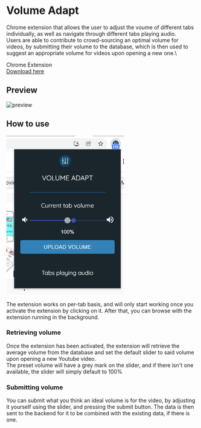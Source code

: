 # Volume Adapt

Chrome extension that allows the user to adjust the voume of
different tabs individually, as well as navigate through different
tabs playing audio.\
Users are able to contribute to crowd-sourcing
an optimal volume for videos, by submitting their volume to the
database, which is then used to suggest an appropriate volume for
videos upon opening a new one.\

Chrome Extension\
[Download here](https://chrome.google.com/webstore/detail/volume-adapt/dicnjoljhecfbjjndjeiepcdefelncmj)

## Preview

![preview](/src/image/volume-adapt-preview.gif)

## How to use

![preview](/src/image/image1.png)

The extension works on per-tab basis, and will only start working once you activate the extension by clicking on it. After that, you can browse with the extension running in the background.

### Retrieving volume

Once the extension has been activated, the extension will retrieve the average volume from the database and set the default slider to said volume upon opening a new Youtube video.\
The preset volume will have a grey mark on the slider, and if there isn't one available, the slider will simply default to 100%

### Submitting volume

You can submit what you think an ideal volume is for the video, by adjusting it yourself using the slider, and pressing the submit button. The data is then sent to the backend for it to be combined with the existing data, if there is one.
